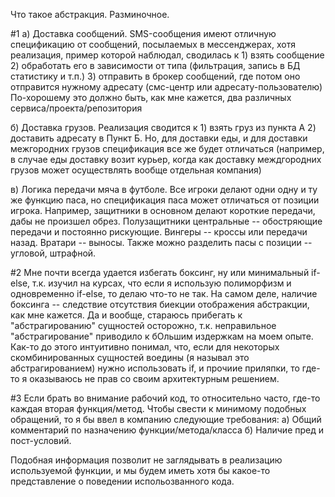 Что такое абстракция. Разминочное.

#1 
а) Доставка сообщений. SMS-сообщения имеют отличную спецификацию от сообщений, посылаемых в мессенджерах, хотя реализация, пример которой наблюдал,
сводилась к 1) взять сообщение 2) обработать его в зависимости от типа (фильтрация, запись в БД статистику и т.п.) 3) отправить в брокер сообщений, где 
потом оно отправится нужному адресату (смс-центр или адресату-пользователю)
По-хорошему это должно быть, как мне кажется, два различных сервиса/проекта/репозитория

б) Доставка грузов. Реализация сводится к 1) взять груз из пункта А 2) доставить адресату в Пункт Б. Но, для доставки еды, и для доставки межгородних грузов
спецификация все же будет отличаться (например, в случае еды доставку возит курьер, когда как доставку междгородних грузов может осуществлять вообще отдельная компания)

в) Логика передачи мяча в футболе. Все игроки делают одни одну и ту же функцию паса, но спецификация паса может отличаться от позиции игрока. Например, защитники
в основном делают короткие передачи, дабы не произшел обрез. Полузащитники центральные -- обостряющие передачи и постоянно рискующие. Вингеры -- кроссы или передачи назад.
Вратари -- выносы. Также можно разделить пасы с позиции -- угловой, штрафной.

#2
Мне почти всегда удается избегать боксинг, ну или минимальный if-else, т.к. изучил на курсах, что если я использую полиморфизм и одновременно if-else, то 
делаю что-то не так. На самом деле, наличие боксинга -- следствие отсутствия биекции отображения абстракции, как мне кажется. 
Да и вообще, стараюсь прибегать к "абстрагированию" сущностей осторожно, т.к. неправильное "абстрагирование" приводило к бОльшим издержкам на моем опыте.
Как-то до этого интуитивно понимал, что, если для некоторых скомбинированных сущностей воедины (я называл это абстрагированием) нужно использовать if, и прочиие приляпки,
то где-то я оказываюсь не прав со своим архитектурным решением.

#3
Если брать во внимание рабочий код, то относительно часто, где-то каждая вторая функция/метод. Чтобы свести к минимому подобных обращений, то я бы ввел
в компанию следующие требования:
а) Общий комментарий по назначению функции/метода/класса
б) Наличие пред и пост-условий.

Подобная информация позволит не заглядывать в реализацию используемой функции, и мы будем иметь хотя бы какое-то представление о поведении испольозванного кода.
